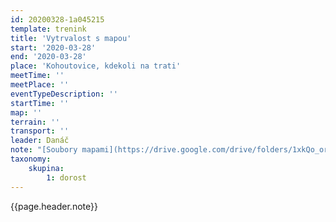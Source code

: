 ```yaml
---
id: 20200328-1a045215
template: trenink
title: 'Vytrvalost s mapou'
start: '2020-03-28'
end: '2020-03-28'
place: 'Kohoutovice, kdekoli na trati'
meetTime: ''
meetPlace: ''
eventTypeDescription: ''
startTime: ''
map: ''
terrain: ''
transport: ''
leader: Danáč
note: "[Soubory mapami](https://drive.google.com/drive/folders/1xkQo_orGCeuJH19bc5UySEcs1lUdyIOJ?usp=sharing)\r\nBarevně jsou odlišeny tři základní okruhy a je možno na ně samosebou naskočit kdekoli. Myslím, že je to docela pochopitelné 😉\r\n\r\nTisknout doporučuju v patnáctce (A4)."
taxonomy:
    skupina:
        1: dorost
---
```

{{page.header.note}}

